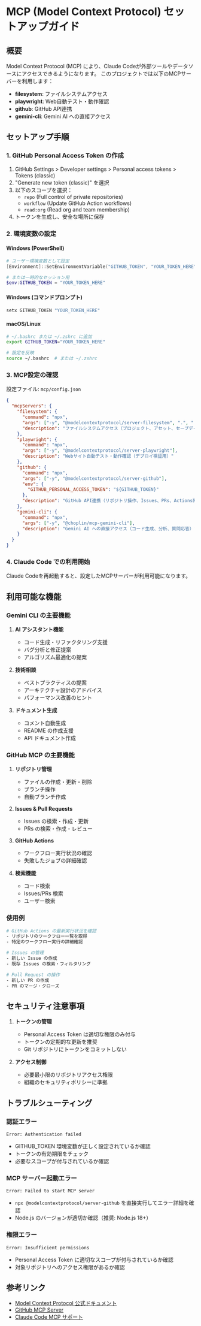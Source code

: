 # MCP (Model Context Protocol) セットアップガイド

## 概要
Model Context Protocol (MCP) により、Claude Codeが外部ツールやデータソースにアクセスできるようになります。
このプロジェクトでは以下のMCPサーバーを利用します：

- **filesystem**: ファイルシステムアクセス
- **playwright**: Web自動テスト・動作確認
- **github**: GitHub API連携
- **gemini-cli**: Gemini AI への直接アクセス

## セットアップ手順

### 1. GitHub Personal Access Token の作成

1. GitHub Settings > Developer settings > Personal access tokens > Tokens (classic)
2. "Generate new token (classic)" を選択
3. 以下のスコープを選択：
   - `repo` (Full control of private repositories)
   - `workflow` (Update GitHub Action workflows)
   - `read:org` (Read org and team membership)
4. トークンを生成し、安全な場所に保存

### 2. 環境変数の設定

#### Windows (PowerShell)
```powershell
# ユーザー環境変数として設定
[Environment]::SetEnvironmentVariable("GITHUB_TOKEN", "YOUR_TOKEN_HERE", "User")

# または一時的なセッション用
$env:GITHUB_TOKEN = "YOUR_TOKEN_HERE"
```

#### Windows (コマンドプロンプト)
```cmd
setx GITHUB_TOKEN "YOUR_TOKEN_HERE"
```

#### macOS/Linux
```bash
# ~/.bashrc または ~/.zshrc に追加
export GITHUB_TOKEN="YOUR_TOKEN_HERE"

# 設定を反映
source ~/.bashrc  # または ~/.zshrc
```

### 3. MCP設定の確認

設定ファイル: `mcp/config.json`

```json
{
  "mcpServers": {
    "filesystem": {
      "command": "npx",
      "args": ["-y", "@modelcontextprotocol/server-filesystem", ".", "./public/assets", "./save-data"],
      "description": "ファイルシステムアクセス（プロジェクト、アセット、セーブデータ）"
    },
    "playwright": {
      "command": "npx",
      "args": ["-y", "@modelcontextprotocol/server-playwright"],
      "description": "Webサイト自動テスト・動作確認（デプロイ検証用）"
    },
    "github": {
      "command": "npx",
      "args": ["-y", "@modelcontextprotocol/server-github"],
      "env": {
        "GITHUB_PERSONAL_ACCESS_TOKEN": "${GITHUB_TOKEN}"
      },
      "description": "GitHub API連携（リポジトリ操作、Issues、PRs、Actions確認）"
    },
    "gemini-cli": {
      "command": "npx",
      "args": ["-y", "@choplin/mcp-gemini-cli"],
      "description": "Gemini AI への直接アクセス（コード生成、分析、質問応答）"
    }
  }
}
```

### 4. Claude Code での利用開始

Claude Codeを再起動すると、設定したMCPサーバーが利用可能になります。

## 利用可能な機能

### Gemini CLI の主要機能

1. **AI アシスタント機能**
   - コード生成・リファクタリング支援
   - バグ分析と修正提案
   - アルゴリズム最適化の提案

2. **技術相談**
   - ベストプラクティスの提案
   - アーキテクチャ設計のアドバイス
   - パフォーマンス改善のヒント

3. **ドキュメント生成**
   - コメント自動生成
   - README の作成支援
   - API ドキュメント作成

### GitHub MCP の主要機能

1. **リポジトリ管理**
   - ファイルの作成・更新・削除
   - ブランチ操作
   - 自動ブランチ作成

2. **Issues & Pull Requests**
   - Issues の検索・作成・更新
   - PRs の検索・作成・レビュー

3. **GitHub Actions**
   - ワークフロー実行状況の確認
   - 失敗したジョブの詳細確認

4. **検索機能**
   - コード検索
   - Issues/PRs 検索
   - ユーザー検索

### 使用例

```bash
# GitHub Actions の最新実行状況を確認
- リポジトリのワークフロー一覧を取得
- 特定のワークフロー実行の詳細確認

# Issues の管理
- 新しい Issue の作成
- 既存 Issues の検索・フィルタリング

# Pull Request の操作
- 新しい PR の作成
- PR のマージ・クローズ
```

## セキュリティ注意事項

1. **トークンの管理**
   - Personal Access Token は適切な権限のみ付与
   - トークンの定期的な更新を推奨
   - Git リポジトリにトークンをコミットしない

2. **アクセス制御**
   - 必要最小限のリポジトリアクセス権限
   - 組織のセキュリティポリシーに準拠

## トラブルシューティング

### 認証エラー
```
Error: Authentication failed
```
- GITHUB_TOKEN 環境変数が正しく設定されているか確認
- トークンの有効期限をチェック
- 必要なスコープが付与されているか確認

### MCP サーバー起動エラー
```
Error: Failed to start MCP server
```
- `npx @modelcontextprotocol/server-github` を直接実行してエラー詳細を確認
- Node.js のバージョンが適切か確認（推奨: Node.js 18+）

### 権限エラー
```
Error: Insufficient permissions
```
- Personal Access Token に適切なスコープが付与されているか確認
- 対象リポジトリへのアクセス権限があるか確認

## 参考リンク

- [Model Context Protocol 公式ドキュメント](https://modelcontextprotocol.io/)
- [GitHub MCP Server](https://github.com/modelcontextprotocol/servers)
- [Claude Code MCP サポート](https://docs.anthropic.com/en/docs/claude-code/mcp)
